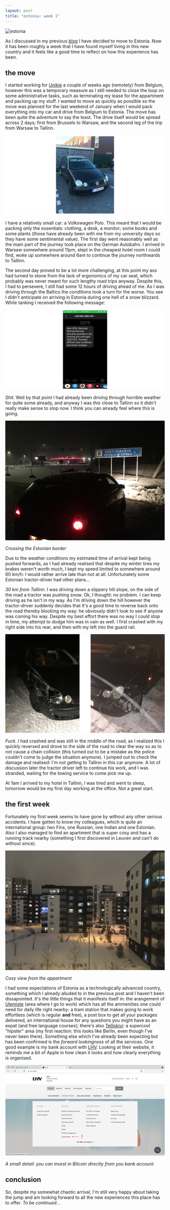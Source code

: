 ```yaml
---
layout: post
title: "estonia: week 1"
---
```


![estonia](/images/moving-to-estonia/e-estonia.jpg)

As I discussed in my previous [blog](_posts/2021-12-24-moving-to-estonia.md) I have decided to move to Estonia. Now it has been roughly a week that I have found myself living in this new country and it feels like a good time to reflect on how this experience has been.

## the move

I started working for [Unikie](https://www.unikie.com/en/) a couple of weeks ago (remotely) from Belgium, however this was a temporary measure as I still needed to close the loop on some administrative tasks, such as terminating my lease for the appartment and packing up my stuff. I wanted to move as quickly as possible so the move was planned for the last weekend of January when I would pack everything into my car and drive from Belgium to Estonia. The move has been quite the adventure to say the least. The drive itself would be spread across 2 days; first from Brussels to Warsaw, and the second leg of the trip from Warsaw to Tallinn.

![vw-polo](/images/estonia-week-1/vw-polo-resized.png)

I have a relatively small car: a Volkswagen Polo. This meant that I would be packing only the essentials: clothing, a desk, a monitor; some books and some plants (those have already been with me from my university days so they have some sentimental value). The first day went reasonably well as the main part of the journey took place on the German Autobahn. I arrived in Warsaw somewhere around 11pm, slept in the cheapest hotel room I could find, woke up somewhere around 6am to continue the journey northwards to Tallinn.

The second day proved to be a lot more challenging, at this point my ass had turned to stone from the lack of ergonomics of my car seat, which probably was never meant for such lengthy road trips anyway. Despite this, I had to persevere, I still had some 12 hours of driving ahead of me. As I was driving through the Baltics the conditions took a turn for the worse. You see I didn't anticipate on arriving in Estonia during one hell of a snow blizzard. While tanking I received the following message:

![screenshot](/images/estonia-week-1/screenshot-resized.png)

_Shit_. Well by that point I had already been driving through horrible weather for quite some already, and anyway I was _this_ close to Tallinn so it didn't really make sense to stop now. I think you can already feel where this is going. 

![estonian-border](/images/estonia-week-1/estonian-border.png)

_Crossing the Estonian border_

Due to the weather conditions my estimated time of arrival kept being pushed forwards, as I had already realised that despite my winter tires my brakes weren't worth much, I kept my speed limited to somewhere around 60 km/h: I would rather arrive late than not at all. Unfortunately some Estonian tractor-driver had other plans...

_30 km from Tallinn_. I was driving down a slippery hill slope, on the side of the road a tractor was pushing snow. Ok, I thought: no problem. I can keep driving as he isn't in my way. As I'm driving down the hill however the tractor-driver suddenly decides that it's a good time to reverse back onto the road thereby blocking my way: he obviously didn't look to see if anyone was coming his way. Despite my best effort there was no way I could stop in time, my attempt to dodge him was in vain as well. I first crashed with my right side into his rear, and then with my left into the guard rail. 

![crash](/images/estonia-week-1/crash-resized.png)

_Fuck_. I had crashed and was still in the middle of the road, as I realized this I quickly reversed and drove to the side of the road to clear the way so as to not cause a chain collision (this turned out to be a mistake as the police couldn't come to judge the situation anymore). I jumped out to check the damage and realised: I'm not getting to Tallinn in this car anymore. A lot of discussion later the tractor driver left to continue his work, and I was stranded, waiting for the towing service to come pick me up. 

At 1am I arrived to my hotel in Tallinn, I was tired and went to sleep, tomorrow would be my first day working at the office. Not a great start. 

## the first week

Fortunately my first week seems to have gone by without any other serious accidents. I have gotten to know my colleagues, which is quite an international group: two Fins, one Russian, one Indian and one Estonian. Also I also managed to find an apartment that is super cosy and has a running track nearby (something I first discovered in Leuven and can't do without since). 

![app-view](/images/estonia-week-1/app-view.png)

_Cosy view from the appartment_

I had some expectations of Estonia as a technologically advanced country, something which I already alluded to in the previous post and I haven't been dissapointed. It's the little things that it manifests itself in: the arangement of [Ulemiste](https://www.ulemistecity.ee/en/) (area where I go to work) which has all the ammenities one could need for daily life right nearby: a tram station that makes going to work effortless (which is regular **and** free), a post box to get all your packages delivered, an international house for any questions you might have as an expat (and free language courses); there's also [Telliskivi](https://telliskivi.cc/en/): a supercool "hipster" area (my first reaction: this looks like Berlin, even though I've never been there). Something else which I've already been expecting but has been confirmed is the _forward lookingness_ of all the services. One good example is my bank account with [LHV](https://www.lhv.ee/en). Looking at their website, it reminds me a bit of Apple in how clean it looks and how clearly everything is organised. 

![lhv](/images/estonia-week-1/lhv.png)

_A small detail: you can invest in Bitcoin directly from you bank account_

## conclusion

So, despite my somewhat chaotic arrival, I'm still very happy about taking the jump and am looking forward to all the new experiences this place has to offer. _To be continued..._





